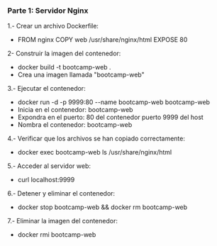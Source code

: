 ### Parte 1: Servidor Nginx
1.- Crear un archivo Dockerfile:
- FROM nginx
COPY web /usr/share/nginx/html
EXPOSE 80

2- Construir la imagen del contenedor: 
- docker build -t bootcamp-web .
- Crea una imagen llamada "bootcamp-web"

3.- Ejecutar el contenedor:
- docker run -d -p 9999:80 --name bootcamp-web bootcamp-web
- Inicia en el contenedor: bootcamp-web
- Expondra en el puerto: 80 del contenedor puerto 9999 del host
- Nombra el contenedor: bootcamp-web

4.- Verificar que los archivos se han copiado correctamente:
- docker exec bootcamp-web ls /usr/share/nginx/html

5.- Acceder al servidor web:
- curl localhost:9999

6.- Detener y eliminar el contenedor:
- docker stop bootcamp-web && docker rm bootcamp-web

7.- Eliminar la imagen del contenedor:
- docker rmi bootcamp-web

